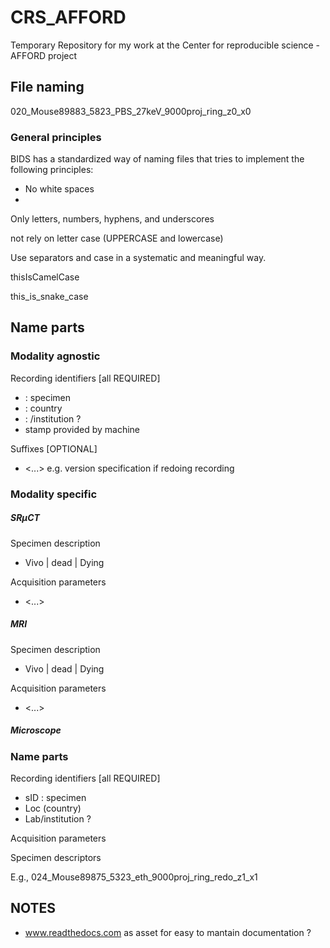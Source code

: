 # CRS_AFFORD
Temporary Repository for my work at the Center for reproducible science - AFFORD project

 ## File naming
 
 020_Mouse89883_5823_PBS_27keV_9000proj_ring_z0_x0

### General principles

BIDS has a standardized way of naming files that tries to implement the following principles:

- No white spaces
-
Only letters, numbers, hyphens, and underscores

not rely on letter case (UPPERCASE and lowercase)

Use separators and case in a systematic and meaningful way.

thisIsCamelCase

this_is_snake_case


 ## Name parts 

### Modality agnostic 
 
 Recording identifiers [all REQUIRED]
 - <specID>:  specimen
 - <Loc>: country
 - <Lab>: /institution ?
 - <recID> stamp provided by machine

Suffixes [OPTIONAL]
- <...> e.g. version specification if redoing recording 
 
 
### Modality specific
 
##### SRµCT

Specimen description

- <status> Vivo | dead | Dying 

Acquisition parameters 

- <...>
 
##### MRI

Specimen description

- <status> Vivo | dead | Dying 

Acquisition parameters 

- <...>

##### Microscope




 ### Name parts
 
 Recording identifiers [all REQUIRED]
 - sID : specimen
 - Loc (country)
 - Lab/institution ?
 
 Acquisition parameters
 
 Specimen descriptors
 
 
 
 
 
 E.g., 
024_Mouse89875_5323_eth_9000proj_ring_redo_z1_x1
 
 
 
 
## NOTES 
- www.readthedocs.com as asset for easy to mantain documentation ?
